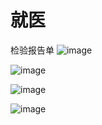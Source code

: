 # 就医

检验报告单
![image](https://github.com/qq283335746/My/blob/master/MyImages/BaoAnQuZhongXinYiYuan/jianyanbaogaodan001.jpg)

![image](https://github.com/qq283335746/My/blob/master/MyImages/BaoAnQuZhongXinYiYuan/jianyanbaogaodan002.jpg)

![image](https://github.com/qq283335746/My/blob/master/MyImages/BaoAnQuZhongXinYiYuan/jianyanbaogaodan003.jpg)

![image](https://github.com/qq283335746/My/blob/master/MyImages/BaoAnQuZhongXinYiYuan/jianyanbaogaodan004.jpg)